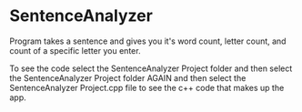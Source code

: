 # SentenceAnalyzer
Program takes a sentence and gives you it's word count, letter count, and count of a specific letter you enter.

To see the code select the SentenceAnalyzer Project folder and then select the SentenceAnalyzer Project folder AGAIN and then select the SentenceAnalyzer Project.cpp
file to see the c++ code that makes up the app.
